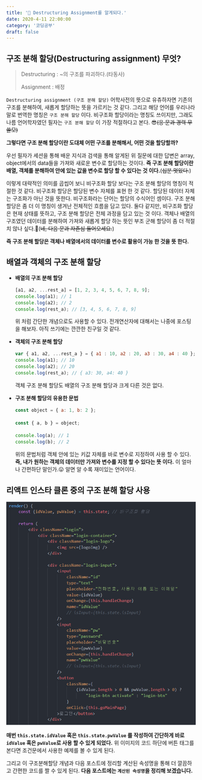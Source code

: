 ```yaml
---
title: '🔧 Destructuring Assignment를 알게되다.'
date: 2020-4-11 22:00:00
category: '코딩공부'
draft: false
---
```


 

## 구조 분해 할당(Destructuring assignment) 무엇?

  

> Destructuring : ~의 구조를 파괴하다.(타동사)
>
> Assignment : 배정

  

`Destructuring assignment (구조 분해 할당)` 어학사전의 뜻으로 유츄하자면 기존의 구조를 분해하여, 새롭게 할당하는 뜻을 가르키는 것 같다. 그리고 해당 언어를 우리나라말로 번역한 명칭은 `구조 분해 할당` 이다. 비구조화 할당이라는 명칭도 쓰이지만, 그래도 나름 언어학자였던 필자는 `구조 분해 할당` 이 가장 적절하다고 본다. 😎~~(응 문과 경력 무쓸모)~~

**그렇다면 구조 분해 할당이란 도대체 어떤 구조를 분해해서, 어떤 것을 할당할까?**

우선 필자가 세션을 통해 배운 지식과 검색을 통해 알게된 위 질문에 대한 답변은 array, object에서의 data들을 가져와 새로운 변수로 할당하는 것이다. **즉 구조 분해 할당이란 배열, 객체를 분해하여 안에 있는 값을 변수로 할당 할 수 있다는 것 이다.**(~~십분 멋있다.~~)

이렇게 대략적인 의미를 곱씹어 보니 비구조화 할당 보다는 구조 분해 할당의 명칭이 적절한 것 같다. 비구조화 할당은 할당된 변수 자체를 표현 한 것 같다. 할당된 데이터 자체는 구조화가 아닌 것을 뜻한다. 비구조화라는 단어는 할당의 수식어인 셈이다. 구조 분해 할당은 좀 더 이 명칭이 생겨난 전체적인 흐름을 담고 있다. 둘다 같지만, 비구조화 할당은 현재 상태를 뜻하고, 구조 분해 할당은 전체 과정을 담고 있는 것 이다. 객체나 배열의 구조였던 데이터를 분해하여 가져와 새롭게 할당 하는 뜻인 부조 군해 할당이 좀 더 적절치 않나 싶다.🙂(~~네, 다음 문과 자존심 들어오세요.~~)

**즉 구조 분해 할당은 객체나 배열에서의 데이터를 변수로 활용이 가능 한 것을 뜻 한다.**

  

## 배열과 객체의 구조 분해 할당

  

- **배열의 구조 분해 할당**

  ```javascript
  [a1, a2, ...rest_a] = [1, 2, 3, 4, 5, 6, 7, 8, 9];
  console.log(a1); // 1
  console.log(a2); // 2
  console.log(rest_a); // [3, 4, 5, 6, 7, 8, 9]
  ```

  위 처럼 간단한 개념으로도 사용할 수 있다. 전개연산자에 대해서는 나중에 포스팅을 해보자. 아직 쓰기에는 깐깐한 친구일 것 같다.

   

- **객체의 구조 분해 할당**

  ```javascript
  var { a1, a2, ...rest_a } = { a1 : 10, a2 : 20, a3 : 30, a4 : 40 };
  console.log(a1); // 10
  console.log(a2); // 20
  console.log(rest_a); // { a3: 30, a4: 40 }
  ```

  객체 구조 분해 할당도 배열의 구조 분해 할당과 크게 다른 것은 없다.

   

- **구조 분해 할당의 유용한 문법**

  ```javascript
  const object = { a: 1, b: 2 };
  
  const { a, b } = object;
  
  console.log(a); // 1
  console.log(b); // 2
  ```

  위의 문법처럼 객체 안에 있는 키값 자체를 바로 변수로 지정하여 사용 할 수 있다. **즉, 내가 원하는 객체의 데이터만 가져와 변수를 지정 할 수 있다는 뜻 이다.** 이 얼마나 간편하단 말인가.😛 알면 알 수록 재미있는 언어이다.

  

## 리액트 인스타 클론 중의 구조 분해 할당 사용

<img src="../images/구조분해할당02.png">

**매번 `this.state.idValue` 혹은 `this.state.pwValue` 를  작성하여 간단하게 바로 `idValue` 혹은 `pwValue`로 사용 할 수 있게 되었다.** 위 이미지의 코드 하단에 버튼 태그를 본다면 조건문에서 사용한 예제를 볼 수 있게 된다.

그리고 이 구조분해할당 개념과 다음 포스트에 정리할 계산된 속성명을 통해 더 깔끔하고 간편한 코드를 짤 수 있게 된다. **다음 포스트에는 `계산된 속성명`을 정리해 보겠습니다.**